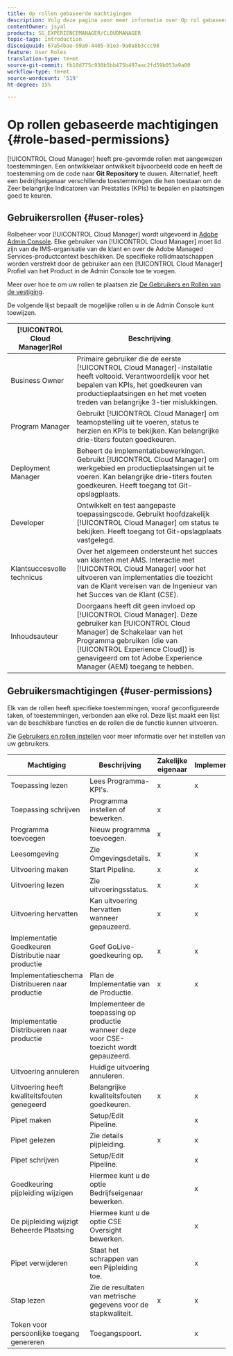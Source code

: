 ```yaml
---
title: Op rollen gebaseerde machtigingen
description: Volg deze pagina voor meer informatie over Op rol gebaseerde machtigingen.
contentOwner: jsyal
products: SG_EXPERIENCEMANAGER/CLOUDMANAGER
topic-tags: introduction
discoiquuid: 67a54bae-99a9-4405-91e3-9a0a8b3ccc98
feature: User Roles
translation-type: tm+mt
source-git-commit: fb10d775c930b5bb475b497aac2fd59b053a9a00
workflow-type: tm+mt
source-wordcount: '519'
ht-degree: 15%

---
```



# Op rollen gebaseerde machtigingen {#role-based-permissions}

[!UICONTROL Cloud Manager] heeft pre-gevormde rollen met aangewezen toestemmingen. Een ontwikkelaar ontwikkelt bijvoorbeeld code en heeft de toestemming om de code naar **Git Repository** te duwen. Alternatief, heeft een bedrijfseigenaar verschillende toestemmingen die hen toestaan om de Zeer belangrijke Indicatoren van Prestaties (KPIs) te bepalen en plaatsingen goed te keuren.

## Gebruikersrollen {#user-roles}

Rolbeheer voor [!UICONTROL Cloud Manager] wordt uitgevoerd in [Adobe Admin Console](https://helpx.adobe.com/nl/enterprise/using/admin-console.html). Elke gebruiker van [!UICONTROL Cloud Manager] moet lid zijn van de IMS-organisatie van de klant en over de Adobe Managed Services-productcontext beschikken. De specifieke rollidmaatschappen worden verstrekt door de gebruiker aan een [!UICONTROL Cloud Manager] Profiel van het Product in de Admin Console toe te voegen.

Meer over hoe te om uw rollen te plaatsen zie [De Gebruikers en Rollen van de vestiging](setting-up-users-and-roles.md).

De volgende lijst bepaalt de mogelijke rollen u in de Admin Console kunt toewijzen.

| **[!UICONTROL Cloud Manager]Rol** | **Beschrijving** |
|---|---|
| Business Owner | Primaire gebruiker die de eerste [!UICONTROL Cloud Manager]-installatie heeft voltooid. Verantwoordelijk voor het bepalen van KPIs, het goedkeuren van productieplaatsingen en het met voeten treden van belangrijke 3-tier mislukkingen. |
| Program Manager | Gebruikt [!UICONTROL Cloud Manager] om teamopstelling uit te voeren, status te herzien en KPIs te bekijken. Kan belangrijke drie-titers fouten goedkeuren. |
| Deployment Manager | Beheert de implementatiebewerkingen. Gebruikt [!UICONTROL Cloud Manager] om werkgebied en productieplaatsingen uit te voeren. Kan belangrijke drie-titers fouten goedkeuren. Heeft toegang tot Git-opslagplaats. |
| Developer | Ontwikkelt en test aangepaste toepassingscode. Gebruikt hoofdzakelijk [!UICONTROL Cloud Manager] om status te bekijken. Heeft toegang tot Git-opslagplaats vastgelegd. |
| Klantsuccesvolle technicus | Over het algemeen ondersteunt het succes van klanten met AMS. Interactie met [!UICONTROL Cloud Manager] voor het uitvoeren van implementaties die toezicht van de Klant vereisen van de Ingenieur van het Succes van de Klant (CSE). |
| Inhoudsauteur | Doorgaans heeft dit geen invloed op [!UICONTROL Cloud Manager]. Deze gebruiker kan [!UICONTROL Cloud Manager] de Schakelaar van het Programma gebruiken (die van [!UICONTROL Experience Cloud]) is genavigeerd om tot Adobe Experience Manager (AEM) toegang te hebben. |

## Gebruikersmachtigingen {#user-permissions}

Elk van de rollen heeft specifieke toestemmingen, vooraf geconfigureerde taken, of toestemmingen, verbonden aan elke rol. Deze lijst maakt een lijst van de beschikbare functies en de rollen die de functie kunnen uitvoeren.

Zie [Gebruikers en rollen instellen](setting-up-users-and-roles.md) voor meer informatie over het instellen van uw gebruikers.

| Machtiging | Beschrijving | Zakelijke eigenaar | Implementatiebeheer | Programmabeheerder | Ontwikkelaar | CSE |
|--- |--- |--- |--- |--- |--- |--- |
| Toepassing lezen | Lees Programma-KPI&#39;s. | x | x | x | x | x |
| Toepassing schrijven | Programma instellen of bewerken. | x |  |  |  |  |
| Programma toevoegen | Nieuw programma toevoegen. | x |  |  |  |  |
| Leesomgeving | Zie Omgevingsdetails. | x | x | x | x | x |
| Uitvoering maken | Start Pipeline. | x | x | x |  |  |
| Uitvoering lezen | Zie uitvoeringsstatus. | x | x | x | x | x |
| Uitvoering hervatten | Kan uitvoering hervatten wanneer gepauzeerd. | x | x | x |  | x |
| Implementatie Goedkeuren Distributie naar productie | Geef GoLive-goedkeuring op. | x | x | x |  |  |
| Implementatieschema Distribueren naar productie | Plan de Implementatie van de Productie. | x | x | x |  | x |
| Implementatie Distribueren naar productie | Implementeer de toepassing op productie wanneer deze voor CSE-toezicht wordt gepauzeerd. |  |  |  |  | x |
| Uitvoering annuleren | Huidige uitvoering annuleren. |  |  | x |  |  |
| Uitvoering heeft kwaliteitsfouten genegeerd | Belangrijke kwaliteitsfouten goedkeuren. | x | x | x |  |  |
| Pipet maken | Setup/Edit Pipeline. |  | x |  |  |  |
| Pipet gelezen | Zie details pijpleiding. | x | x | x | x | x |
| Pipet schrijven | Setup/Edit Pipeline. |  | x |  |  |  |
| Goedkeuring pijpleiding wijzigen | Hiermee kunt u de optie Bedrijfseigenaar bewerken. |  | x |  |  |  |
| De pijpleiding wijzigt Beheerde Plaatsing | Hiermee kunt u de optie CSE Oversight bewerken. |  | x |  |  |  |
| Pipet verwijderen | Staat het schrappen van een Pijpleiding toe. |  | x |  |  |  |
| Stap lezen | Zie de resultaten van metrische gegevens voor de stapkwaliteit. | x | x | x | x | x |
| Token voor persoonlijke toegang genereren | Toegangspoort. |  | x |  | x |  |

